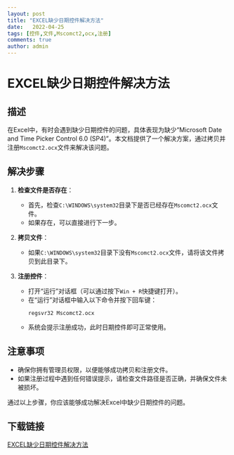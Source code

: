```yaml
---
layout: post
title: "EXCEL缺少日期控件解决方法"
date:   2022-04-25
tags: [控件,文件,Mscomct2,ocx,注册]
comments: true
author: admin
---
```

# EXCEL缺少日期控件解决方法

## 描述
在Excel中，有时会遇到缺少日期控件的问题，具体表现为缺少“Microsoft Date and Time Picker Control 6.0 (SP4)”。本文档提供了一个解决方案，通过拷贝并注册`Mscomct2.ocx`文件来解决该问题。

## 解决步骤

1. **检查文件是否存在**：
   - 首先，检查`C:\WINDOWS\system32`目录下是否已经存在`Mscomct2.ocx`文件。
   - 如果存在，可以直接进行下一步。

2. **拷贝文件**：
   - 如果`C:\WINDOWS\system32`目录下没有`Mscomct2.ocx`文件，请将该文件拷贝到此目录下。

3. **注册控件**：
   - 打开“运行”对话框（可以通过按下`Win + R`快捷键打开）。
   - 在“运行”对话框中输入以下命令并按下回车键：
     ```
     regsvr32 Mscomct2.ocx
     ```
   - 系统会提示注册成功，此时日期控件即可正常使用。

## 注意事项
- 确保你拥有管理员权限，以便能够成功拷贝和注册文件。
- 如果注册过程中遇到任何错误提示，请检查文件路径是否正确，并确保文件未被损坏。

通过以上步骤，你应该能够成功解决Excel中缺少日期控件的问题。

## 下载链接

[EXCEL缺少日期控件解决方法](https://pan.quark.cn/s/fdb3e48fe8ff)